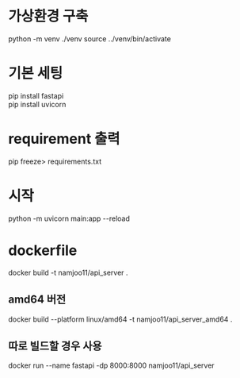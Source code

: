 # 가상환경 구축
python -m venv ./venv
source ../venv/bin/activate
# 기본 세팅
pip install fastapi  
pip install uvicorn

# requirement 출력
pip freeze> requirements.txt 
# 시작
python -m uvicorn main:app --reload

# dockerfile
docker build -t namjoo11/api_server .   

## amd64 버전
docker build --platform linux/amd64 -t namjoo11/api_server_amd64 . 
## 따로 빌드할 경우 사용  
docker run --name fastapi -dp 8000:8000 namjoo11/api_server 